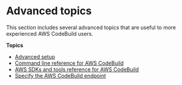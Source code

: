 # Advanced topics<a name="advanced-topics"></a>

This section includes several advanced topics that are useful to more experienced AWS CodeBuild users\.

**Topics**
+ [Advanced setup](setting-up.md)
+ [Command line reference for AWS CodeBuild](cmd-ref.md)
+ [AWS SDKs and tools reference for AWS CodeBuild](sdk-ref.md)
+ [Specify the AWS CodeBuild endpoint](endpoint-specify.md)